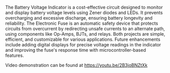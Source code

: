 The Battery Voltage Indicator is a cost-effective circuit designed to monitor and display battery voltage levels using Zener diodes and LEDs. It prevents overcharging and excessive discharge, ensuring battery longevity and reliability. The Electronic Fuse is an automatic safety device that protects circuits from overcurrent by redirecting unsafe currents to an alternate path, using components like Op-Amps, BJTs, and relays. Both projects are simple, efficient, and customizable for various applications. Future enhancements include adding digital displays for precise voltage readings in the indicator and improving the fuse's response time with microcontroller-based features. 

Video demonstration can be found at  https://youtu.be/2B3joBNZtXk
